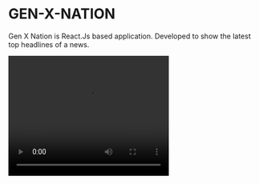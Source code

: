 # GEN-X-NATION

Gen X Nation is React.Js based application. Developed to show the latest top headlines of a news.

<video width="320" height="240" controls>
  <source src="public/web_demo.mp4" type="video/mp4">
</video>